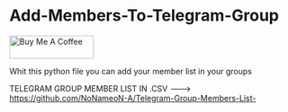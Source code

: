 # Add-Members-To-Telegram-Group

<a href="https://www.buymeacoffee.com/NoNameoNA" target="_blank"><img src="https://cdn.buymeacoffee.com/buttons/v2/default-black.png" alt="Buy Me A Coffee" style="height: 41px !important;width: 150px !important;" ></a>

Whit this python file you can add your member list in your groups

TELEGRAM GROUP MEMBER LIST IN .CSV ---> https://github.com/NoNameoN-A/Telegram-Group-Members-List-
